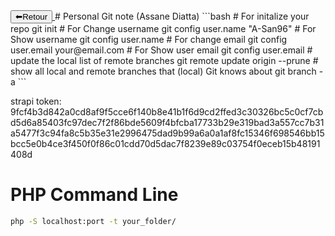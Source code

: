 <a href="../README.md">
<button>⬅Retour</button>
</a>
# Personal Git note (Assane Diatta)
```bash
# For initalize your repo
git init
# For Change username
git config user.name "A-San96"
# For Show username
git config user.name
# For change email
git config user.email your@email.com 
# For Show user email
git config user.email 
# update the local list of remote branches
git remote update origin --prune
# show all local and remote branches that (local) Git knows about
git branch -a 
```


strapi token: 9fcf4b3d842a0cd8af9f5cce6f140b8e41b1f6d9cd2ffed3c30326bc5c0cf7cbd5d6a85403fc97dec7f2f86bde5609f4bfcba17733b29e319bad3a557cc7b31a5477f3c94fa8c5b35e31e2996475dad9b99a6a0a1af8fc15346f698546bb15bcc5e0b4ce3f450f0f86c01cdd70d5dac7f8239e89c03754f0eceb15b48191408d

# PHP Command Line
```bash
php -S localhost:port -t your_folder/
```